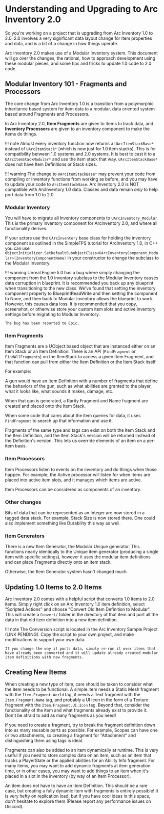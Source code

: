 # Understanding and Upgrading to Arc Inventory 2.0

So you're working on a project that is upgrading from Arc Inventory 1.0 to 2.0.  2.0 involves a very significant data layout change for Item properties and data, and is a bit of a change in how things operate.  

Arc Inventory 2.0 makes use of a Modular Inventory system.  This document will go over the changes, the rational, how to approach development using these modular pieces, and some tips and tricks to update 1.0 code to 2.0 code.

## Modular Inventory 101 - Fragments and Processors

The core change from Arc Inventory 1.0 is a transition from a polymorphic inheritance based system for item data to a modular, data oriented system based around Fragments and Processors.

In Arc Inventory 2.0, **Item Fragments** are given to Items to track data, and **Inventory Processors** are given to an inventory component to make the items do things.  

!!! note
    Almost every inventory function now returns a `UArcItemStackBase*` instead of `UArcItemStack*` (which is now just for 1.0 item stacks).  This is for compatibility between 1.0 systems and 2.0 systems.  It is best to cast it to a `UArcItemStackModular*` and use the item stack that way.  `UArcItemStackBase*` does not have Item Definitions or Stack sizes.  

!!! warning
    The change to `UArcItemStackBase*` may prevent your code from compiling or inventory functions from working as before, and you may have to update your code to `ArcItemStackBase`.  Arc Inventory 2.0 is NOT compatible with ArcInventory 1.0 data.  Classes and data remain _only_ to help port data from 1.0 to 2.0.  

### Modular Inventory

You will have to migrate all Inventory components to `UArcInventory_Modular`.  This is the primary inventory component for ArcInventory 2.0, and where all functionality derives.  

If your actors use the `UArcInventory` base class for holding the inventory component as outlined in the SimpleFPS tutorial for ArcInventory 1.0, in C++ you can use `ObjectInitializer.SetDefaultSubobjectClass<UArcInventoryComponent_Modular>(InventoryComponentName)` in your constructor to change the subclass to the Modular Inventory.  

!!! warning
    Unreal Engine 5.0 has a bug where simply changing the component from the 1.0 inventory subclass to the Modular Inventory causes data corruption in blueprint.  It is recommended you back up any blueprint when transitioning to the new class.  We've found that setting the inventory component property to BlueprintReadWrite and then setting the component to None, and then back to Modular Inventory allows the blueprint to work.  However, this causes data loss.  It is recommended that you copy, screenshot, or otherwise store your custom item slots and active inventory settings before migrating to Modular Inventory.  

    The bug has been reported to Epic.   

### Item Fragments

Item Fragments are a UObject based object that are instanced either on an Item Stack or an Item Definition.  There is an API (`FindFragment` or `FindAllFragments`) on the ItemStack to access a given Item Fragment, and that function can pull from either the Item Definition or the Item Stack itself.

For example:

A gun would have an Item Definition with a number of fragments that define the behaviors of the gun, such as what abilities are granted to the player, what it looks like, what sounds it makes, damage, etc.  

When that gun is generated, a Rarity Fragment and Name fragment are created and placed onto the Item Stack.

When some code that cares about the item queries for data, it uses `FindFragment` to search up that information and use it.  

Fragments of the same type and tags can exist on both the Item Stack and the Item Definition, and the Item Stack's version will be returned instead of the Definition's version.  This lets us override elements of an item on a per-item basis.

### Item Processors

Item Processors listen to events on the inventory and do things when those happen.  For example, the Active processor will listen for when items are placed into active item slots, and it manages which items are active.

Item Processors can be considered as components of an inventory.  

### Other changes

Bits of data that can be represented as an Integer are now stored in a tagged data stack.  For example, Stack Size is now stored there.  One could also implement something like Durability this way as well.

### Item Generators

There is a new Item Generator, the Modular Unique generator.  This functions nearly identically to the Unique item generator (producing a single item with specific settings), however it uses the modular item definitions and can place Fragments directly onto an item stack.  

Otherwise, the Item Generator system hasn't changed much.


## Updating 1.0 Items to 2.0 Items

Arc Inventory 2.0 comes with a helpful script that converts 1.0 items to 2.0 items.  Simply right click on an Arc Inventory 1.0 item definition, select "Scripted Actions" and choose "Convert Old Item Definition to Modular".  This will create a `Convert/` folder in the directory of that item and port all the data in that old item definition into a new item definition.

!!! note
    The Conversion script is located in the Arc Inventory Sample Project (LINK PENDING).  Copy the script to your own project, and make modifications to support your own data.  

    If you change the way it ports data, simply re-run it over items that have already been converted and it will update already created modular item definitions with new fragments.  



## Creating New Items

When creating a new type of item, care should be taken to consider what the item needs to be functional.  A simple item needs a Static Mesh fragment with the `Item.Fragment.World` tag, it needs a Text fragment with the `Item.Fragment.Name` tag, and probably a UI icon in the form of a Texture fragment with the `Item.Fragment.UI.Icon` tag.  Beyond that, consider the functionality of the item and what fragments already exist to provide it.  Don't be afraid to add as many fragments as you need!  

If you need to create a fragment, try to break the fragment definition down into as many reusable parts as possible.  For example, Scopes can have one or two attachments, so creating a fragment for "Attachment" and distinguishing them using tags is ideal. 

Fragments can also be added to an item dynamically at runtime.  This is very useful if you need to store complex data on an item, such as an item that tracks a PlayerState or the applied abilities for an Ability Info fragment.  For many items, you may want to add dynamic fragments at item generation time, or in other cases, you may want to add things to an item when it's placed in a slot in the inventory (by way of an Item Processor). 

An item does not have to have an Item Definition.  This should be a rare case, but creating a fully dynamic item with fragments is entirely possible!  It is very hefty on replication load, but if you have cool ideas in this space, don't hesitate to explore them (Please report any performance issues on Discord).  



